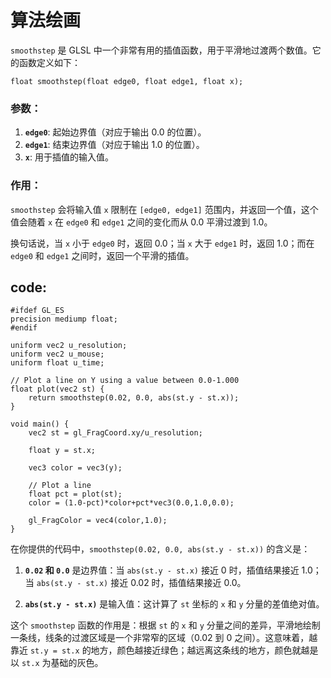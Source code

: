 # 算法绘画
`smoothstep` 是 GLSL 中一个非常有用的插值函数，用于平滑地过渡两个数值。它的函数定义如下：

`float smoothstep(float edge0, float edge1, float x);`

### 参数：

1.  **`edge0`**: 起始边界值（对应于输出 0.0 的位置）。
2.  **`edge1`**: 结束边界值（对应于输出 1.0 的位置）。
3.  **`x`**: 用于插值的输入值。

### 作用：

`smoothstep` 会将输入值 `x` 限制在 `[edge0, edge1]` 范围内，并返回一个值，这个值会随着 `x` 在 `edge0` 和 `edge1` 之间的变化而从 0.0 平滑过渡到 1.0。

换句话说，当 `x` 小于 `edge0` 时，返回 0.0；当 `x` 大于 `edge1` 时，返回 1.0；而在 `edge0` 和 `edge1` 之间时，返回一个平滑的插值。
## code:
```
#ifdef GL_ES
precision mediump float;
#endif

uniform vec2 u_resolution;
uniform vec2 u_mouse;
uniform float u_time;

// Plot a line on Y using a value between 0.0-1.000
float plot(vec2 st) {    
    return smoothstep(0.02, 0.0, abs(st.y - st.x));
}

void main() {
	vec2 st = gl_FragCoord.xy/u_resolution;

    float y = st.x;

    vec3 color = vec3(y);

    // Plot a line
    float pct = plot(st);
    color = (1.0-pct)*color+pct*vec3(0.0,1.0,0.0);

	gl_FragColor = vec4(color,1.0);
}
```
在你提供的代码中，`smoothstep(0.02, 0.0, abs(st.y - st.x))` 的含义是：

1.  **`0.02` 和 `0.0`** 是边界值：当 `abs(st.y - st.x)` 接近 0 时，插值结果接近 1.0；当 `abs(st.y - st.x)` 接近 0.02 时，插值结果接近 0.0。
    
2.  **`abs(st.y - st.x)`** 是输入值：这计算了 `st` 坐标的 `x` 和 `y` 分量的差值绝对值。
    

这个 `smoothstep` 函数的作用是：根据 `st` 的 `x` 和 `y` 分量之间的差异，平滑地绘制一条线，线条的过渡区域是一个非常窄的区域（0.02 到 0 之间）。这意味着，越靠近 `st.y = st.x` 的地方，颜色越接近绿色；越远离这条线的地方，颜色就越是以 `st.x` 为基础的灰色。
<!--stackedit_data:
eyJoaXN0b3J5IjpbMTk3MTQwMDM4NywxNzM4MzE1ODQ3XX0=
-->
